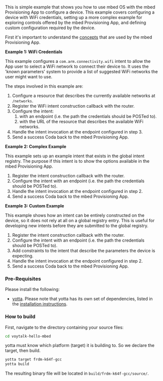 
This is simple example that shows you how to use mbed OS with the mbed Provisioning App to configure a device. This example covers configuring a device with WiFi credentials, setting up a more complex example for exploring controls offered by the mbed Provisioning App, and defining custom configuration required by the device. 

First it's important to understand the [concepts](https://github.com/ARMmbed/envoy-docs/blob/master/docs/concepts.md) that are used by the mbed Provisioning App.

**Example 1: WiFi Credentials**

This example configures a `com.arm.connectivity.wifi` intent to allow the App user to select a WiFi network to connect their device to. It uses the 'known parameters' system to provide a list of suggested WiFi networks the user might want to use. 

The steps involved in this example are:

1. Configure a resource that describes the currently available networks at `/networks`.
2. Register the WiFi intent construction callback with the router.
3. Configure the intent:
	1. with an endpoint (i.e. the path the credentials should be POSTed to).
	2. with the URL of the resource that describes the available WiFi networks.
4. Handle the intent invocation at the endpoint configured in step 3.
5. Send a success Coda back to the mbed Provisioning App.

**Example 2: Complex Example**

This example sets up an example intent that exists in the global intent registry. The purpose if this intent is to show the options available in the mbed Provisioning App.

1. Register the intent construction callback with the router.
2. Configure the intent with an endpoint (i.e. the path the credentials should be POSTed to).
3. Handle the intent invocation at the endpoint configured in step 2.
4. Send a success Coda back to the mbed Provisioning App.

**Example 3: Custom Example**

This example shows how an intent can be entirely constructed on the device, so it does not rely at all on a global registry entry. This is useful for developing new intents before they are submitted to the global registry.

1. Register the intent construction callback with the router.
2. Configure the intent with an endpoint (i.e. the path the credentials should be POSTed to).
3. Add constraints to the intent that describe the parameters the device is expecting.
4. Handle the intent invocation at the endpoint configured in step 2.
5. Send a success Coda back to the mbed Provisioning App.


### Pre-Requisites

Please install the following:

* [yotta](https://github.com/ARMmbed/yotta). Please note that yotta has its own set of dependencies, listed in the [installation instructions](http://yottadocs.mbed.com/#installing).


### How to build

First, navigate to the directory containing your source files:

```bash
cd voytalk-hello-mbed
```

yotta must know which platform (target) it is building to. So we declare the target, then build.

```bash
yotta target frdm-k64f-gcc
yotta build
```

The resulting binary file will be located in
`build/frdm-k64f-gcc/source/`.

